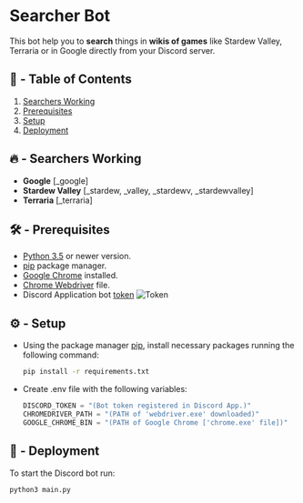 # Searcher Bot
This bot help you to **search** things in **wikis of games** like Stardew Valley, Terraria or in Google directly from your Discord server.

## 🧾 - Table of Contents
1. [Searchers Working](#---searchers-working)
1. [Prerequisites](#---prerequisites)
1. [Setup](#---setup)
1. [Deployment](#---deployment)

## 🔥 - Searchers Working
- **Google** \[_google]
- **Stardew Valley** \[_stardew, _valley, _stardewv, _stardewvalley]
- **Terraria** \[_terraria]

## 🛠 - Prerequisites
- [Python 3.5](https://www.python.org/downloads/) or newer version.
- [pip](https://pip.pypa.io/en/stable/) package manager.
- [Google Chrome](https://www.google.com/intl/es_mx/chrome/) installed.
- [Chrome Webdriver](https://chromedriver.chromium.org/downloads) file.
- Discord Application bot [token](https://discord.com/developers/applications/)
    ![Token](https://user-images.githubusercontent.com/38699812/87493279-0e4f2400-c612-11ea-8a63-f19f867f8810.png)

## ⚙ - Setup
- Using the package manager [pip](https://pip.pypa.io/en/stable/), install necessary packages running the following command:
    ```cmd
    pip install -r requirements.txt
    ```

- Create .env file with the following variables:
  ```python
  DISCORD_TOKEN = "(Bot token registered in Discord App.)"
  CHROMEDRIVER_PATH = "(PATH of 'webdriver.exe' downloaded)"
  GOOGLE_CHROME_BIN = "(PATH of Google Chrome ['chrome.exe' file])"
    ```
## 🌟 - Deployment
To start the Discord bot run:
```cmd
python3 main.py
```
